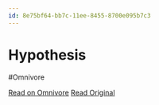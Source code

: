 ```yaml
---
id: 8e75bf64-bb7c-11ee-8455-8700e095b7c3
---
```


# Hypothesis
#Omnivore

[Read on Omnivore](https://omnivore.app/me/hypothesis-18d40934f37)
[Read Original](https://hypothes.is/a/cvddert7Ee6Ifdt_5J8pWQ)

